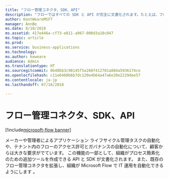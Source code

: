 ```yaml
---
title: "フロー管理コネクタ、SDK、API"
description: "フローではすべての SDK と API が完全に文書化されます。たとえば、フロー承認 iFrame をアプリケーションに埋め込む機能や、フローをプログラムで作成または削除する機能などです。"
author: KentWeareMSFT
manager: AnnBe
ms.date: 8/10/2018
ms.assetid: 417e446a-cf73-e811-a967-000d3a18c047
ms.topic: article
ms.prod: 
ms.service: business-applications
ms.technology: 
ms.author: keweare
audience: Admin
ms.translationtype: HT
ms.sourcegitcommit: 0b40bb3c98145f5a260f412701a884a5936174ce
ms.openlocfilehash: c11e6460b6b7dc120e4b64a47a6e20e2229dee57
ms.contentlocale: ja-jp
ms.lasthandoff: 07/18/2018

---
```

# <a name="flow-management-connector-sdk-and-apis"></a>フロー管理コネクタ、SDK、API

[!include[microsoft-flow banner](../includes/microsoft-flow.md)]




メーカーや管理者によるアプリケーション ライフサイクル管理タスクの自動化や、テナント内のフローのアクセス許可とガバナンスの自動化について、顧客からは大きな要求がでています。 この機能の一部として、組織がプロセス簡素化のための追加ツールを作成できる API と SDK が文書化されます。  また、既存のフロー管理コネクタを拡張し、組織が Microsoft Flow で IT 運用を自動化できるようにします 。

